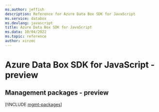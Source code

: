 ```yaml
---
ms.author: jeffish
description: Reference for Azure Data Box SDK for JavaScript
ms.service: databox
ms.devlang: javascript
title: Azure Data Box SDK for JavaScript
ms.data: 10/04/2022
ms.topic: reference
author: xirzec
---
```

# Azure Data Box SDK for JavaScript - preview

## Management packages - preview
[!INCLUDE [mgmt-packages](data-box-mgmt-index.md)]